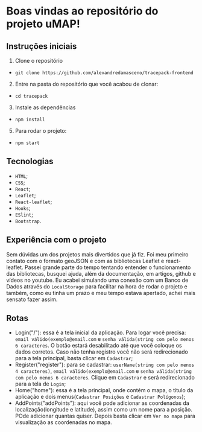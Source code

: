 # Boas vindas ao repositório do projeto uMAP!

## Instruções iniciais
1. Clone o repositório
  * `git clone https://github.com/alexandredamasceno/tracepack-frontend`
2. Entre na pasta do repositório que você acabou de clonar:
  * `cd tracepack`
3. Instale as dependências
  * `npm install`
5. Para rodar o projeto:
 * `npm start`

## Tecnologias

* `HTML`;
* `CSS`;
* `React`;
* `Leaflet`;
* `React-leaflet`;
* `Hooks`;
* `ESlint`;
* `Bootstrap`.

## Experiência com o projeto
Sem dúvidas um dos projetos mais divertidos que já fiz. Foi meu primeiro contato com o formato geoJSON e com as bibliotecas Leaflet e react-leaflet.
Passei grande parte do tempo tentando entender o funcionamento das bibliotecas, busquei ajuda, além da documentação, em artigos, github e vídeos no youtube. Eu acabei simulando uma conexão com um Banco de Dados através do `LocalStorage` para facilitar na hora de rodar o projeto e também, como eu tinha um prazo e meu tempo estava apertado, achei mais sensato fazer assim.

## Rotas
- Login("/"): essa é a tela inicial da aplicação. Para logar você precisa: `email válido(exemplo@email.com` e `senha válida(string com pelo menos 6 caracteres`. O botão estará desabilitado até que você coloque os dados corretos. Caso não tenha registro você não será redirecionado para a tela principal, basta clicar em `Cadastrar`;
- Register("register"): para se cadastrar: `userName(string com pelo menos 4 caracteres)`, `email válido(exemplo@email.com` e `senha válida(string com pelo menos 6 caracteres`. Clique em `Cadastrar` e será redirecionado para a tela de `Login`;
- Home("home"): essa é a tela principal, onde contém o mapa, o título da aplicação e dois menus(`Cadastrar Posições` e `Cadastrar Polígonos`);
- AddPoints("addPoints"): aqui você pode adicionar as coordenadas da localização(longitude e latitude), assim como um nome para a posição. POde adicionar quantas quiser. Depois basta clicar em `Ver no mapa` para visualização as coordenadas no mapa.
